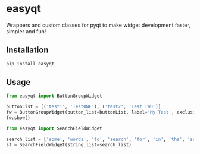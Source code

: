 # easyqt
Wrappers and custom classes for pyqt to make widget development faster, simpler and fun!

## Installation
```bash
pip install easyqt
```

## Usage
```python
from easyqt import ButtonGroupWidget

buttonList = [('test1', 'TestONE'), ('test2', 'Test TWO')]
fw = ButtonGroupWidget(button_list=buttonList, label='My Test', exclusive=True, vertical=True)
fw.show()
```

```python
from easyqt import SearchFieldWidget

search_list = ['some', 'words', 'to', 'search', 'for', 'in', 'the', 'search', 'field', 'widget']
sf = SearchFieldWidget(string_list=search_list)
```
